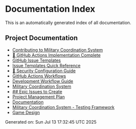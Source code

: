 # Documentation Index

This is an automatically generated index of all documentation.

## Project Documentation

- [Contributing to Military Coordination System](.github/CONTRIBUTING.md)
- [🎯 GitHub Actions Implementation Complete](.github/GITHUB_ACTIONS_COMPLETE.md)
- [GitHub Issue Templates](.github/ISSUE_TEMPLATES.md)
- [Issue Templates Quick Reference](.github/ISSUE_TEMPLATE_REFERENCE.md)
- [🔐 Security Configuration Guide](.github/SECURITY_SETUP.md)
- [GitHub Actions Workflows](.github/WORKFLOWS.md)
- [Development Workflow Guide](DEVELOPMENT_WORKFLOW.md)
- [Military Coordination System](README.md)
- [## Epic Issues to Create](docs/GITHUB_SETUP.md)
- [Project Management Plan](docs/PROJECT_PLAN.md)
- [Documentation](docs/README.md)
- [Military Coordination System - Testing Framework](docs/TESTING_FRAMEWORK.md)
- [Game Design](GAME_DESIGN.MD)

Generated on: Sun Jul 13 17:32:45 UTC 2025

